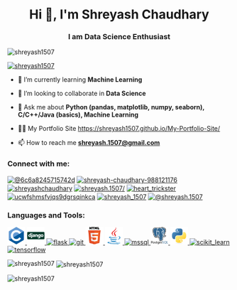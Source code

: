 <h1 align="center">Hi 👋, I'm Shreyash Chaudhary</h1>
<h3 align="center">I am Data Science Enthusiast</h3>

<p align="left"> <img src="https://komarev.com/ghpvc/?username=shreyash1507&label=Profile%20views&color=0e75b6&style=flat" alt="shreyash1507" /> </p>

<p align="left"> <a href="https://github.com/ryo-ma/github-profile-trophy"><img src="https://github-profile-trophy.vercel.app/?username=shreyash1507" alt="shreyash1507" /></a> </p>

- 🌱 I’m currently learning **Machine Learning**

- 👯 I’m looking to collaborate in **Data Science**

- 💬 Ask me about **Python (pandas, matplotlib, numpy, seaborn), C/C++/Java (basics), Machine Learning**
 
- 👨‍💻 My Portfolio Site https://shreyash1507.github.io/My-Portfolio-Site/

- 📫 How to reach me **shreyash.1507@gmail.com**

<h3 align="left">Connect with me:</h3>
<p align="left">
<a href="https://twitter.com/6c6a8245715742d" target="blank"><img align="center" src="https://raw.githubusercontent.com/rahuldkjain/github-profile-readme-generator/master/src/images/icons/Social/twitter.svg" alt="@6c6a8245715742d" height="30" width="40" /></a>
<a href="https://linkedin.com/in/shreyash-chaudhary-988121176" target="blank"><img align="center" src="https://raw.githubusercontent.com/rahuldkjain/github-profile-readme-generator/master/src/images/icons/Social/linked-in-alt.svg" alt="shreyash-chaudhary-988121176" height="30" width="40" /></a>
<a href="https://kaggle.com/shreyashchaudhary" target="blank"><img align="center" src="https://raw.githubusercontent.com/rahuldkjain/github-profile-readme-generator/master/src/images/icons/Social/kaggle.svg" alt="shreyashchaudhary" height="30" width="40" /></a>
<a href="https://fb.com/shreyash.1507/" target="blank"><img align="center" src="https://raw.githubusercontent.com/rahuldkjain/github-profile-readme-generator/master/src/images/icons/Social/facebook.svg" alt="shreyash.1507/" height="30" width="40" /></a>
<a href="https://instagram.com/heart_trickster" target="blank"><img align="center" src="https://raw.githubusercontent.com/rahuldkjain/github-profile-readme-generator/master/src/images/icons/Social/instagram.svg" alt="heart_trickster" height="30" width="40" /></a>
<a href="https://www.youtube.com/channel/UCWfShmSfVjqs9DGRsQiNkcA" target="blank"><img align="center" src="https://raw.githubusercontent.com/rahuldkjain/github-profile-readme-generator/master/src/images/icons/Social/youtube.svg" alt="ucwfshmsfvjqs9dgrsqinkca" height="30" width="40" /></a>
<a href="https://www.hackerrank.com/shreyash_1507" target="blank"><img align="center" src="https://raw.githubusercontent.com/rahuldkjain/github-profile-readme-generator/master/src/images/icons/Social/hackerrank.svg" alt="shreyash_1507" height="30" width="40" /></a>
<a href="https://www.hackerearth.com/@shreyash.1507" target="blank"><img align="center" src="https://raw.githubusercontent.com/rahuldkjain/github-profile-readme-generator/master/src/images/icons/Social/hackerearth.svg" alt="@shreyash.1507" height="30" width="40" /></a>
</p>

<h3 align="left">Languages and Tools:</h3>
<p align="left"> <a href="https://www.cprogramming.com/" target="_blank"> <img src="https://raw.githubusercontent.com/devicons/devicon/master/icons/c/c-original.svg" alt="c" width="40" height="40"/> </a> <a href="https://www.djangoproject.com/" target="_blank"> <img src="https://raw.githubusercontent.com/devicons/devicon/master/icons/django/django-original.svg" alt="django" width="40" height="40"/> </a> <a href="https://flask.palletsprojects.com/" target="_blank"> <img src="https://www.vectorlogo.zone/logos/pocoo_flask/pocoo_flask-icon.svg" alt="flask" width="40" height="40"/> </a> <a href="https://git-scm.com/" target="_blank"> <img src="https://www.vectorlogo.zone/logos/git-scm/git-scm-icon.svg" alt="git" width="40" height="40"/> </a> <a href="https://www.w3.org/html/" target="_blank"> <img src="https://raw.githubusercontent.com/devicons/devicon/master/icons/html5/html5-original-wordmark.svg" alt="html5" width="40" height="40"/> </a> <a href="https://www.java.com" target="_blank"> <img src="https://raw.githubusercontent.com/devicons/devicon/master/icons/java/java-original.svg" alt="java" width="40" height="40"/> </a> <a href="https://www.microsoft.com/en-us/sql-server" target="_blank"> <img src="https://www.svgrepo.com/show/303229/microsoft-sql-server-logo.svg" alt="mssql" width="40" height="40"/> </a> <a href="https://www.postgresql.org" target="_blank"> <img src="https://raw.githubusercontent.com/devicons/devicon/master/icons/postgresql/postgresql-original-wordmark.svg" alt="postgresql" width="40" height="40"/> </a> <a href="https://www.python.org" target="_blank"> <img src="https://raw.githubusercontent.com/devicons/devicon/master/icons/python/python-original.svg" alt="python" width="40" height="40"/> </a> <a href="https://scikit-learn.org/" target="_blank"> <img src="https://upload.wikimedia.org/wikipedia/commons/0/05/Scikit_learn_logo_small.svg" alt="scikit_learn" width="40" height="40"/> </a> <a href="https://www.tensorflow.org" target="_blank"> <img src="https://www.vectorlogo.zone/logos/tensorflow/tensorflow-icon.svg" alt="tensorflow" width="40" height="40"/> </a> </p>

<p><img align="left" src="https://github-readme-stats.vercel.app/api/top-langs?username=shreyash1507&show_icons=true&locale=en&layout=compact" alt="shreyash1507" /></p>

<p>&nbsp;<img align="center" src="https://github-readme-stats.vercel.app/api?username=shreyash1507&show_icons=true&locale=en" alt="shreyash1507" /></p>

<p><img align="center" src="https://github-readme-streak-stats.herokuapp.com/?user=shreyash1507&" alt="shreyash1507" /></p>
